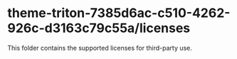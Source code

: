 # theme-triton-7385d6ac-c510-4262-926c-d3163c79c55a/licenses

This folder contains the supported licenses for third-party use.
